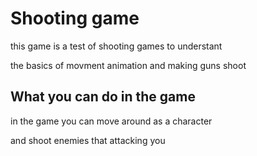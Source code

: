 # Shooting game

this game is a test of shooting games to understant 

the basics of movment animation and making guns shoot

## What you can do in the game

in the game you can move around as a character

and shoot enemies that attacking you